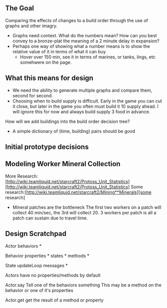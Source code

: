 ## The Goal
Comparing the effects of changes to a build order through the use of graphs and other imagry.
- Graphs need context. What do the numbers mean? How can you best convey to a bronze-plat the meaning of a 2 minute
  delay in expansion?
- Perhaps one way of showing what a number means is to show the relative value of it in terms of what it can buy
  - Hover over 150 min, see it in terms of marines, or tanks, lings, etc somehwere on the page.

## What this means for design
- We need the ability to generate multiple graphs and compare them, second for second.
- Choosing when to build supply is difficult. 
  Early in the game you can cut it close, but later in the game you often must build it 10 supply ahead. 
  I will ignore this for now and always build supply 3 food in advance.

How will we add buildings into the build order decision tree?
- A simple dictionary of (time, building) pairs should be good

## Initial prototype decisions

## Modeling Worker Mineral Collection
More Research: [http://wiki.teamliquid.net/starcraft2/Protoss_Unit_Statistics][http://wiki.teamliquid.net/starcraft2/Protoss_Unit_Statistics]
Some research:[http://wiki.teamliquid.net/starcraft2/Mining**Minerals][some research]
- Mineral patches are the bottleneck
  The first two workers on a patch will collect 40 min/sec, the 3rd will collect 20.
  3 workers per patch is all a patch can sustain due to travel time.

## Design Scratchpad

Actor
   behaviors *

Behavior
   properties *
   states *
   methods *

State
   updateLoop
   messages *


Actors have no properties/methods by default

Actor.say
   Tell one of the behaviors something
   This may be a method on the behavior or one of it's properties

Actor.get
   get the result of a method or property

